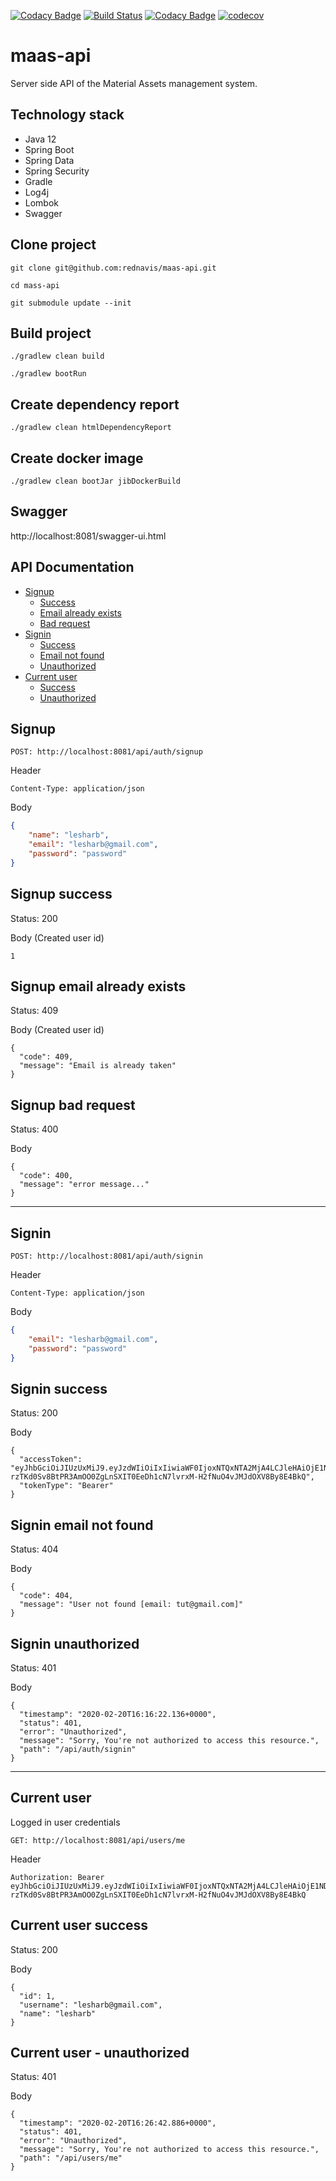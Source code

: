 [![Codacy Badge](https://api.codacy.com/project/badge/Grade/f20287f815d9438cb6b107c999ddc6a5)](https://app.codacy.com/gh/rednavis/maas-api?utm_source=github.com&utm_medium=referral&utm_content=rednavis/maas-api&utm_campaign=Badge_Grade_Dashboard)
[![Build Status](https://travis-ci.com/rednavis/spring-graphql-microservice.svg?branch=master)](https://travis-ci.com/rednavis/maas-api)
[![Codacy Badge](https://api.codacy.com/project/badge/Grade/7d36295503574b40bb06bd4975dc40f6)](https://app.codacy.com/gh/rednavis/maas-api?utm_source=github.com&utm_medium=referral&utm_content=rednavis/maas-api&utm_campaign=Badge_Grade_Settings)
[![codecov](https://codecov.io/gh/rednavis/spring-graphql-microservice/branch/master/graph/badge.svg)](https://codecov.io/gh/rednavis/maas-api)

# maas-api
Server side API of the Material Assets management system.

## Technology stack
- Java 12
- Spring Boot
- Spring Data
- Spring Security
- Gradle
- Log4j
- Lombok
- Swagger

## Clone project
`git clone git@github.com:rednavis/maas-api.git`

`cd mass-api`

`git submodule update --init`

## Build project
`./gradlew clean build`

`./gradlew bootRun`

## Create dependency report
`./gradlew clean htmlDependencyReport`

## Create docker image
`./gradlew clean bootJar jibDockerBuild`

## Swagger
http://localhost:8081/swagger-ui.html

## API Documentation

- [Signup](#signup)
    - [Success](#signup-success)
    - [Email already exists](#signup-email-already-exists)
    - [Bad request](#signup-bad-request)
- [Signin](#signin)
    - [Success](#signin-success)
    - [Email not found](#signin-email-not-found)
    - [Unauthorized](#signin-unauthorized)
- [Current user](#current-user)
    - [Success](#current-user-success)
    - [Unauthorized](#current-user---unauthorized)

## Signup

```
POST: http://localhost:8081/api/auth/signup
```

Header
```
Content-Type: application/json
```

Body
``` json
{
	"name": "lesharb",
	"email": "lesharb@gmail.com",
	"password": "password"
}
```

## Signup success 
Status: 200

Body (Created user id)
```
1
```

## Signup email already exists
Status: 409

Body (Created user id)
```
{
  "code": 409,
  "message": "Email is already taken"
}
```

## Signup bad request
Status: 400

Body
```
{
  "code": 400,
  "message": "error message..."
}
```

***

## Signin
```
POST: http://localhost:8081/api/auth/signin
```

Header
```
Content-Type: application/json
```

Body
``` json
{
	"email": "lesharb@gmail.com",
	"password": "password"
}
```

## Signin success 
Status: 200

Body
```
{
  "accessToken": "eyJhbGciOiJIUzUxMiJ9.eyJzdWIiOiIxIiwiaWF0IjoxNTQxNTA2MjA4LCJleHAiOjE1NDIxMTEwMDh9.xRU2vmXUvtHmrL_BDKm-rzTKd0Sv8BtPR3AmOO0ZgLnSXIT0EeDh1cN7lvrxM-H2fNuO4vJMJdOXV8By8E4BkQ",
  "tokenType": "Bearer"
}
```

## Signin email not found
Status: 404

Body
```
{
  "code": 404,
  "message": "User not found [email: tut@gmail.com]"
}
```

## Signin unauthorized 
Status: 401

Body
```
{
  "timestamp": "2020-02-20T16:16:22.136+0000",
  "status": 401,
  "error": "Unauthorized",
  "message": "Sorry, You're not authorized to access this resource.",
  "path": "/api/auth/signin"
}
```
***

## Current user
Logged in user credentials

```
GET: http://localhost:8081/api/users/me
```

Header
```
Authorization: Bearer eyJhbGciOiJIUzUxMiJ9.eyJzdWIiOiIxIiwiaWF0IjoxNTQxNTA2MjA4LCJleHAiOjE1NDIxMTEwMDh9.xRU2vmXUvtHmrL_BDKm-rzTKd0Sv8BtPR3AmOO0ZgLnSXIT0EeDh1cN7lvrxM-H2fNuO4vJMJdOXV8By8E4BkQ
```

## Current user success 
Status: 200

Body
```
{
  "id": 1,
  "username": "lesharb@gmail.com",
  "name": "lesharb"
}
```

## Current user - unauthorized 
Status: 401

Body
```
{
  "timestamp": "2020-02-20T16:26:42.886+0000",
  "status": 401,
  "error": "Unauthorized",
  "message": "Sorry, You're not authorized to access this resource.",
  "path": "/api/users/me"
}
```